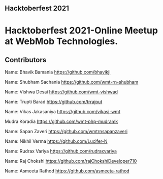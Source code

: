 ## Hacktoberfest 2021

# Hacktoberfest 2021-Online Meetup at WebMob Technologies.

## Contributors

Name: Bhavik Bamania
https://github.com/bhavikji

Name: Shubham Sachania
https://github.com/wmt-rn-shubham

Name: Vishwa Desai
https://github.com/wmt-vishwad

Name: Trupti Barad
https://github.com/trrajput

Name: Vikas Jakasaniya
https://github.com/vikasj-wmt

Mudra Koradia
https://github.com/wmt-php-mudramk

Name: Sapan Zaveri
https://github.com/wmtrnsapanzaveri

Name: Nikhil Verma
https://github.com/Lucifer-N

Name: Rudrax Variya
https://github.com/rudraxvariya

Name: Raj Chokshi
https://github.com/rajChokshiDeveloper710

Name: Asmeeta Rathod
https://github.com/asmeeta-rathod
